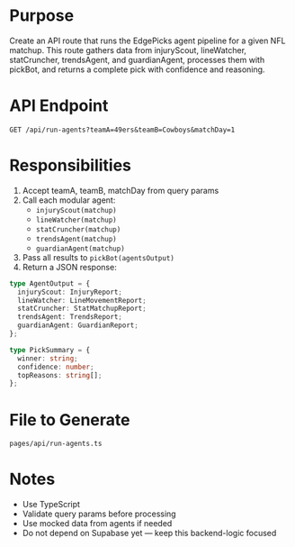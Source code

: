 # Purpose
Create an API route that runs the EdgePicks agent pipeline for a given NFL matchup. This route gathers data from injuryScout, lineWatcher, statCruncher, trendsAgent, and guardianAgent, processes them with pickBot, and returns a complete pick with confidence and reasoning.

# API Endpoint
`GET /api/run-agents?teamA=49ers&teamB=Cowboys&matchDay=1`

# Responsibilities
1. Accept teamA, teamB, matchDay from query params
2. Call each modular agent:
   - `injuryScout(matchup)`
   - `lineWatcher(matchup)`
   - `statCruncher(matchup)`
   - `trendsAgent(matchup)`
   - `guardianAgent(matchup)`
3. Pass all results to `pickBot(agentsOutput)`
4. Return a JSON response:

```ts
type AgentOutput = {
  injuryScout: InjuryReport;
  lineWatcher: LineMovementReport;
  statCruncher: StatMatchupReport;
  trendsAgent: TrendsReport;
  guardianAgent: GuardianReport;
};

type PickSummary = {
  winner: string;
  confidence: number;
  topReasons: string[];
};
```

# File to Generate
`pages/api/run-agents.ts`

# Notes
- Use TypeScript  
- Validate query params before processing  
- Use mocked data from agents if needed  
- Do not depend on Supabase yet — keep this backend-logic focused
